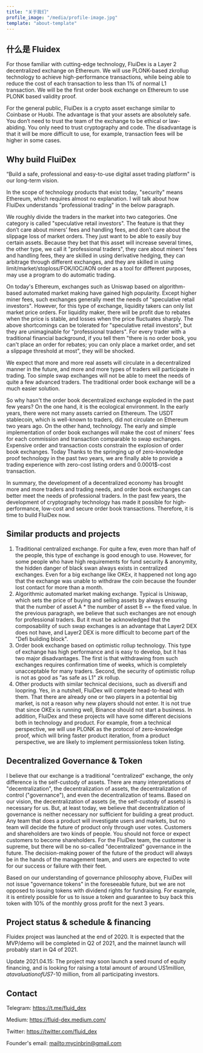 ```yaml
---
title: "关于我们"
profile_image: "/media/profile-image.jpg"
template: "about-template"
---
```


## 什么是 Fluidex

For those familiar with cutting-edge technology, FluiDex is a Layer 2 decentralized exchange on Ethereum. We will use PLONK-based zkrollup technology to achieve high-performance transactions, while being able to reduce the cost of each transaction to less than 1% of normal L1 transaction. We will be the first order book exchange on Ethereum to use PLONK based validity proof.

For the general public, FluiDex is a crypto asset exchange similar to Coinbase or Huobi. The advantage is that your assets are absolutely safe. You don’t need to trust the team of the exchange to be ethical or law-abiding. You only need to trust cryptography and code. The disadvantage is that it will be more difficult to use, for example, transaction fees will be higher in some cases.

## Why build FluiDex

“Build a safe, professional and easy-to-use digital asset trading platform" is our long-term vision.

In the scope of technology products that exist today, "security" means Ethereum, which requires almost no explanation. I will talk about how FluiDex understands "professional trading" in the below paragraph.

We roughly divide the traders in the market into two categories. One category is called "speculative retail investors". The feature is that they don’t care about miners’ fees and handling fees, and don’t care about the slippage loss of market orders. They just want to be able to easily buy certain assets. Because they bet that this asset will increase several times, the other type, we call it "professional traders", they care about miners' fees and handling fees, they are skilled in using derivative hedging, they can arbitrage through different exchanges, and they are skilled in using limit/market/stoploss/FOK/IOC/AON order as a tool for different purposes, may use a program to do automatic trading.

On today's Ethereum, exchanges such as Uniswap based on algorithm-based automated market making have gained high popularity. Except higher miner fees, such exchanges generally meet the needs of "speculative retail investors". However, for this type of exchange, liquidity takers can only list market price orders. For liquidity maker, there will be profit due to rebates when the price is stable, and losses when the price fluctuates sharply. The above shortcomings can be tolerated for "speculative retail investors", but they are unimaginable for "professional traders". For every trader with a traditional financial background, if you tell them "there is no order book, you can't place an order for rebates; you can only place a market order, and set a slippage threshold at most", they will be shocked.

We expect that more and more real assets will circulate in a decentralized manner in the future, and more and more types of traders will participate in trading. Too simple swap exchanges will not be able to meet the needs of quite a few advanced traders. The traditional order book exchange will be a much easier solution.

So why hasn't the order book decentralized exchange exploded in the past few years? On the one hand, it is the ecological environment. In the early years, there were not many assets carried on Ethereum. The USDT stablecoin, which is well-known to traders, did not circulate on Ethereum two years ago. On the other hand, technology. The early and simple implementation of order book exchanges will make the cost of miners' fees for each commission and transaction comparable to swap exchanges. Expensive order and transaction costs constrain the explosion of order book exchanges. Today Thanks to the springing up of zero-knowledge proof technology in the past two years, we are finally able to provide a trading experience with zero-cost listing orders and 0.0001$-cost transaction.

In summary, the development of a decentralized economy has brought more and more traders and trading needs, and order book exchanges can better meet the needs of professional traders. In the past few years, the development of cryptography technology has made it possible for high-performance, low-cost and secure order book transactions. Therefore, it is time to build FluiDex now.

## Similar products and projects

1. Traditional centralized exchange. For quite a few, even more than half of the people, this type of exchange is good enough to use. However, for some people who have high requirements for fund security & anonymity, the hidden danger of black swan always exists in centralized exchanges. Even for a big exchange like OKEx, it happened not long ago that the exchange was unable to withdraw the coin because the founder lost contact for more than a month.
2. Algorithmic automated market making exchange. Typical is Uniswap, which sets the price of buying and selling assets by always ensuring that the number of asset A \* the number of asset B == the fixed value. In the previous paragraph, we believe that such exchanges are not enough for professional traders. But it must be acknowledged that the composability of such swap exchanges is an advantage that Layer2 DEX does not have, and Layer2 DEX is more difficult to become part of the "Defi building block".
3. Order book exchange based on optimistic rollup technology. This type of exchange has high performance and is easy to develop, but it has two major disadvantages. The first is that withdrawing from such exchanges requires confirmation time of weeks, which is completely unacceptable for many traders. Second, the security of optimistic rollup is not as good as "as safe as L1" zk rollup.
4. Other products with similar technical decisions, such as diversifi and loopring. Yes, in a nutshell, FluiDex will compete head-to-head with them. That there are already one or two players in a potential big market, is not a reason why new players should not enter. It is not true that since OKEx is running well, Binance should not start a business. In addition, FluiDex and these projects will have some different decisions both in technology and product. For example, from a technical perspective, we will use PLONK as the protocol of zero-knowledge proof, which will bring faster product iteration, from a product perspective, we are likely to implement permissionless token listing.

## Decentralized Governance & Token

I believe that our exchange is a traditional "centralized" exchange, the only difference is the self-custody of assets. There are many interpretations of "decentralization", the decentralization of assets, the decentralization of control ("governance"), and even the decentralization of teams. Based on our vision, the decentralization of assets (ie, the self-custody of assets) is necessary for us. But, at least today, we believe that decentralization of governance is neither necessary nor sufficient for building a great product. Any team that does a product will investigate users and markets, but no team will decide the future of product only through user votes. Customers and shareholders are two kinds of people. You should not force or expect customers to become shareholders. For the FluiDex team, the customer is supreme, but there will be no so-called "decentralized" governance in the future. The decision-making power of the future of the product will always be in the hands of the management team, and users are expected to vote for our success or failure with their feet.

Based on our understanding of governance philosophy above, FluiDex will not issue "governance tokens" in the foreseeable future, but we are not opposed to issuing tokens with dividend rights for fundraising. For example, it is entirely possible for us to issue a token and guarantee to buy back this token with 10% of the monthly gross profit for the next 3 years.

## Project status & schedule & financing

Fluidex project was launched at the end of 2020. It is expected that the MVP/demo will be completed in Q2 of 2021, and the mainnet launch will probably start in Q4 of 2021.

Update 2021.04.15:
The project may soon launch a seed round of equity financing, and is looking for raising a total amount of around US$1 million, at a valuation of US$7-10 million, from all participating investors.

## Contact

Telegram: <https://t.me/fluid_dex>

Medium: <https://fluid-dex.medium.com/>

Twitter: <https://twitter.com/fluid_dex>

Founder's email: <mailto:mycinbrin@gmail.com>
